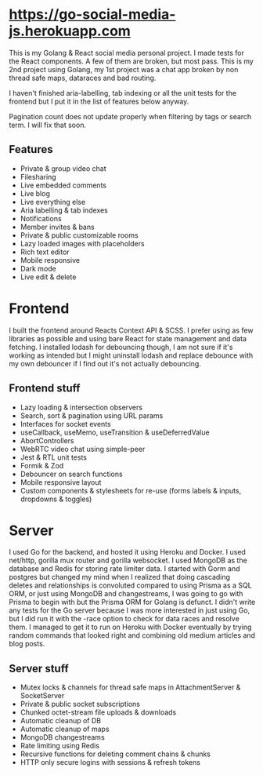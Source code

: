 # https://go-social-media-js.herokuapp.com

This is my Golang & React social media personal project. I made tests for the React components. A few of them are broken, but most pass. This is my 2nd project using Golang, my 1st project was a chat app broken by non thread safe maps, dataraces and bad routing.

I haven't finished aria-labelling, tab indexing or all the unit tests for the frontend but I put it in the list of features below anyway.

Pagination count does not update properly when filtering by tags or search term. I will fix that soon.

## Features

- Private & group video chat
- Filesharing
- Live embedded comments
- Live blog
- Live everything else
- Aria labelling & tab indexes
- Notifications
- Member invites & bans
- Private & public customizable rooms
- Lazy loaded images with placeholders
- Rich text editor
- Mobile responsive
- Dark mode
- Live edit & delete

# Frontend

I built the frontend around Reacts Context API & SCSS. I prefer using as few libraries as possible and using bare React for state management and data fetching. I installed lodash for debouncing though, I am not sure if it's working as intended but I might uninstall lodash and replace debounce with my own debouncer if I find out it's not actually debouncing.

## Frontend stuff

- Lazy loading & intersection observers
- Search, sort & pagination using URL params
- Interfaces for socket events
- useCallback, useMemo, useTransition & useDeferredValue
- AbortControllers
- WebRTC video chat using simple-peer
- Jest & RTL unit tests
- Formik & Zod
- Debouncer on search functions
- Mobile responsive layout
- Custom components & stylesheets for re-use (forms labels & inputs, dropdowns & toggles)

# Server

I used Go for the backend, and hosted it using Heroku and Docker. I used net/http, gorilla mux router and gorilla websocket. I used MongoDB as the database and Redis for storing rate limiter data. I started with Gorm and postgres but changed my mind when I realized that doing cascading deletes and relationships is convoluted compared to using Prisma as a SQL ORM, or just using MongoDB and changestreams, I was going to go with Prisma to begin with but the Prisma ORM for Golang is defunct. I didn't write any tests for the Go server because I was more interested in just using Go, but I did run it with the -race option to check for data races and resolve them. I managed to get it to run on Heroku with Docker eventually by trying random commands that looked right and combining old medium articles and blog posts.

## Server stuff

- Mutex locks & channels for thread safe maps in AttachmentServer & SocketServer
- Private & public socket subscriptions
- Chunked octet-stream file uploads & downloads
- Automatic cleanup of DB
- Automatic cleanup of maps
- MongoDB changestreams
- Rate limiting using Redis
- Recursive functions for deleting comment chains & chunks
- HTTP only secure logins with sessions & refresh tokens
